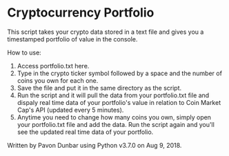 # Cryptocurrency Portfolio

This script takes your crypto data stored in a text file and gives you a timestamped portfolio of value in the console.

How to use:

1) Access portfolio.txt here.
2) Type in the crypto ticker symbol followed by a space and the number of coins you own for each one.
3) Save the file and put it in the same directory as the script.
4) Run the script and it will pull the data from your portfolio.txt file and dispaly real time data of your portfolio's value in relation to Coin Market Cap's API (updated every 5 minutes).
5) Anytime you need to change how many coins you own, simply open your portfolio.txt file and add the data.  Run the script again and you'll see the updated real time data of your portfolio.

Written by Pavon Dunbar using Python v3.7.0 on Aug 9, 2018.
